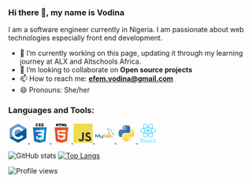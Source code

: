 ### Hi there 👋, my name is Vodina

I am a software engineer currently in Nigeria. I am passionate about web technologies especially front end development. 
- 🔭 I’m currently working on this page, updating it through my learning journey at ALX and Altschools Africa. 
- 👯 I’m looking to collaborate on **Open source projects**
- 📫 How to reach me: **efem.vodina@gmail.com**
- 😄 Pronouns: She/her 

<h3 align="left">Languages and Tools:</h3>
<p align="left"> <a href="https://www.cprogramming.com/" target="_blank" rel="noreferrer"> <img src="https://raw.githubusercontent.com/devicons/devicon/master/icons/c/c-original.svg" alt="c" width="40" height="40"/> </a> <a href="https://www.w3schools.com/css/" target="_blank" rel="noreferrer"> <img src="https://raw.githubusercontent.com/devicons/devicon/master/icons/css3/css3-original-wordmark.svg" alt="css3" width="40" height="40"/> </a> <a href="https://www.w3.org/html/" target="_blank" rel="noreferrer"> <img src="https://raw.githubusercontent.com/devicons/devicon/master/icons/html5/html5-original-wordmark.svg" alt="html5" width="40" height="40"/> </a> <a href="https://developer.mozilla.org/en-US/docs/Web/JavaScript" target="_blank" rel="noreferrer"> <img src="https://raw.githubusercontent.com/devicons/devicon/master/icons/javascript/javascript-original.svg" alt="javascript" width="40" height="40"/> </a> <a href="https://www.mysql.com/" target="_blank" rel="noreferrer"> <img src="https://raw.githubusercontent.com/devicons/devicon/master/icons/mysql/mysql-original-wordmark.svg" alt="mysql" width="40" height="40"/> </a> <a href="https://www.python.org" target="_blank" rel="noreferrer"> <img src="https://raw.githubusercontent.com/devicons/devicon/master/icons/python/python-original.svg" alt="python" width="40" height="40"/> </a> <a href="https://reactjs.org/" target="_blank" rel="noreferrer"> <img src="https://raw.githubusercontent.com/devicons/devicon/master/icons/react/react-original-wordmark.svg" alt="react" width="40" height="40"/> </a> </p>


![GitHub stats](https://github-readme-stats.vercel.app/api?username=Simplyvoda&show_icons=true&layout=compact)  [![Top Langs](https://github-readme-stats.vercel.app/api/top-langs/?username=Simplyvoda&cardheight=40)](https://github.com/anuraghazra/github-readme-stats)


![Profile views](https://gpvc.arturio.dev/Simplyvoda)  
